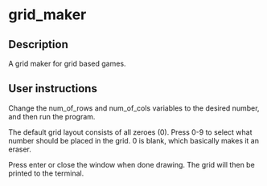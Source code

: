 # grid_maker
## Description
A grid maker for grid based games.

## User instructions
Change the num_of_rows and num_of_cols variables to the desired number, and then run the program.

The default grid layout consists of all zeroes (0).
Press 0-9 to select what number should be placed in the grid.
0 is blank, which basically makes it an eraser.

Press enter or close the window when done drawing.
The grid will then be printed to the terminal.

